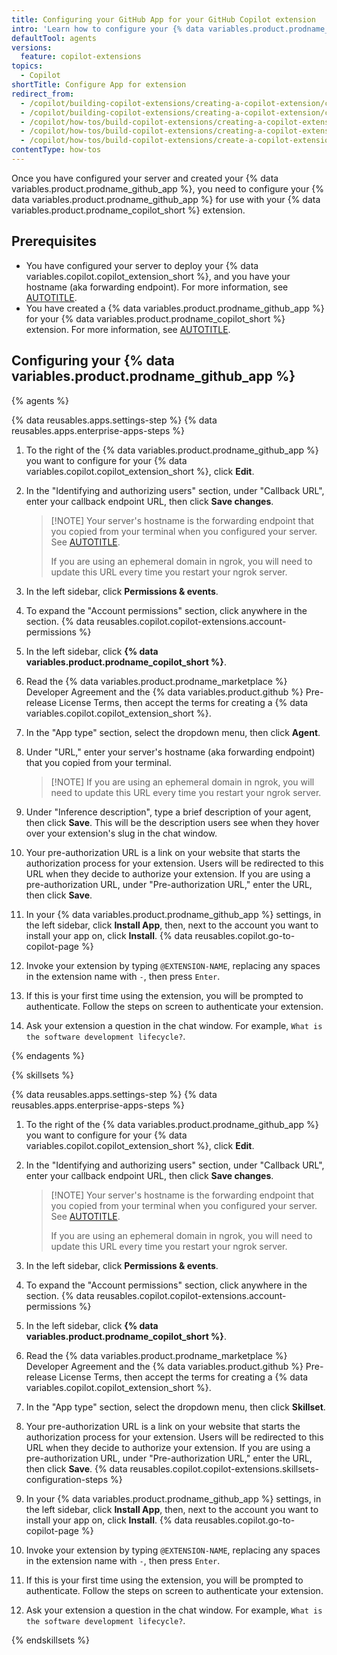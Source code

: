 ```yaml
---
title: Configuring your GitHub App for your GitHub Copilot extension
intro: 'Learn how to configure your {% data variables.product.prodname_github_app %} so that it is associated with your {% data variables.copilot.copilot_extension_short %}.'
defaultTool: agents
versions:
  feature: copilot-extensions
topics:
  - Copilot
shortTitle: Configure App for extension
redirect_from:
  - /copilot/building-copilot-extensions/creating-a-copilot-extension/configuring-your-github-app-for-your-copilot-agent
  - /copilot/building-copilot-extensions/creating-a-copilot-extension/configuring-your-github-app-for-your-copilot-extension
  - /copilot/how-tos/build-copilot-extensions/creating-a-copilot-extension/configuring-your-github-app-for-your-copilot-extension
  - /copilot/how-tos/build-copilot-extensions/creating-a-copilot-extension/configure-app-for-extension
  - /copilot/how-tos/build-copilot-extensions/create-a-copilot-extension/configure-app-for-extension
contentType: how-tos
---
```


Once you have configured your server and created your {% data variables.product.prodname_github_app %}, you need to configure your {% data variables.product.prodname_github_app %} for use with your {% data variables.product.prodname_copilot_short %} extension.

## Prerequisites

* You have configured your server to deploy your {% data variables.copilot.copilot_extension_short %}, and you have your hostname (aka forwarding endpoint). For more information, see [AUTOTITLE](/copilot/building-copilot-extensions/creating-a-copilot-extension/configuring-your-server-to-deploy-your-copilot-agent).
* You have created a {% data variables.product.prodname_github_app %} for your {% data variables.product.prodname_copilot_short %} extension. For more information, see [AUTOTITLE](/copilot/building-copilot-extensions/creating-a-copilot-extension/creating-a-github-app-for-your-copilot-extension).

## Configuring your {% data variables.product.prodname_github_app %}

{% agents %}

{% data reusables.apps.settings-step %}
{% data reusables.apps.enterprise-apps-steps %}
1. To the right of the {% data variables.product.prodname_github_app %} you want to configure for your {% data variables.copilot.copilot_extension_short %}, click **Edit**.
1. In the "Identifying and authorizing users" section, under "Callback URL", enter your callback endpoint URL, then click **Save changes**.

    > [!NOTE] Your server's hostname is the forwarding endpoint that you copied from your terminal when you configured your server. See [AUTOTITLE](/copilot/building-copilot-extensions/creating-a-copilot-extension/configuring-your-server-to-deploy-your-copilot-agent).
    >
    > If you are using an ephemeral domain in ngrok, you will need to update this URL every time you restart your ngrok server.

1. In the left sidebar, click **Permissions & events**.
1. To expand the "Account permissions" section, click anywhere in the section.
{% data reusables.copilot.copilot-extensions.account-permissions %}
1. In the left sidebar, click **{% data variables.product.prodname_copilot_short %}**.
1. Read the {% data variables.product.prodname_marketplace %} Developer Agreement and the {% data variables.product.github %} Pre-release License Terms, then accept the terms for creating a {% data variables.copilot.copilot_extension_short %}.

1. In the "App type" section, select the dropdown menu, then click **Agent**.
1. Under "URL," enter your server's hostname (aka forwarding endpoint) that you copied from your terminal.

    > [!NOTE] If you are using an ephemeral domain in ngrok, you will need to update this URL every time you restart your ngrok server.

1. Under "Inference description", type a brief description of your agent, then click **Save**. This will be the description users see when they hover over your extension's slug in the chat window.
1. Your pre-authorization URL is a link on your website that starts the authorization process for your extension. Users will be redirected to this URL when they decide to authorize your extension. If you are using a pre-authorization URL, under "Pre-authorization URL," enter the URL, then click **Save**.
1. In your {% data variables.product.prodname_github_app %} settings, in the left sidebar, click **Install App**, then, next to the account you want to install your app on, click **Install**.
{% data reusables.copilot.go-to-copilot-page %}
1. Invoke your extension by typing `@EXTENSION-NAME`, replacing any spaces in the extension name with `-`, then press `Enter`.
1. If this is your first time using the extension, you will be prompted to authenticate. Follow the steps on screen to authenticate your extension.
1. Ask your extension a question in the chat window. For example, `What is the software development lifecycle?`.

{% endagents %}

{% skillsets %}

{% data reusables.apps.settings-step %}
{% data reusables.apps.enterprise-apps-steps %}
1. To the right of the {% data variables.product.prodname_github_app %} you want to configure for your {% data variables.copilot.copilot_extension_short %}, click **Edit**.
1. In the "Identifying and authorizing users" section, under "Callback URL", enter your callback endpoint URL, then click **Save changes**.

    > [!NOTE] Your server's hostname is the forwarding endpoint that you copied from your terminal when you configured your server. See [AUTOTITLE](/copilot/building-copilot-extensions/creating-a-copilot-extension/configuring-your-server-to-deploy-your-copilot-agent).
    >
    > If you are using an ephemeral domain in ngrok, you will need to update this URL every time you restart your ngrok server.

1. In the left sidebar, click **Permissions & events**.
1. To expand the "Account permissions" section, click anywhere in the section.
{% data reusables.copilot.copilot-extensions.account-permissions %}
1. In the left sidebar, click **{% data variables.product.prodname_copilot_short %}**.
1. Read the {% data variables.product.prodname_marketplace %} Developer Agreement and the {% data variables.product.github %} Pre-release License Terms, then accept the terms for creating a {% data variables.copilot.copilot_extension_short %}.

1. In the "App type" section, select the dropdown menu, then click **Skillset**.
1. Your pre-authorization URL is a link on your website that starts the authorization process for your extension. Users will be redirected to this URL when they decide to authorize your extension. If you are using a pre-authorization URL, under "Pre-authorization URL," enter the URL, then click **Save**.
{% data reusables.copilot.copilot-extensions.skillsets-configuration-steps %}
1. In your {% data variables.product.prodname_github_app %} settings, in the left sidebar, click **Install App**, then, next to the account you want to install your app on, click **Install**.
{% data reusables.copilot.go-to-copilot-page %}
1. Invoke your extension by typing `@EXTENSION-NAME`, replacing any spaces in the extension name with `-`, then press `Enter`.
1. If this is your first time using the extension, you will be prompted to authenticate. Follow the steps on screen to authenticate your extension.
1. Ask your extension a question in the chat window. For example, `What is the software development lifecycle?`.

{% endskillsets %}

